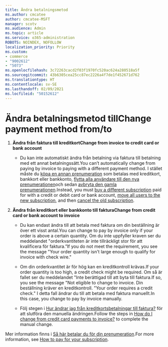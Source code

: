 ```yaml
---
title: Ändra betalningsmetod
ms.author: cmcatee
author: cmcatee-MSFT
manager: scotv
ms.audience: Admin
ms.topic: article
ms.service: o365-administration
ROBOTS: NOINDEX, NOFOLLOW
localization_priority: Priority
ms.custom:
- commerce
- "9002612"
- "5073"
ms.openlocfilehash: 3c72263cacd2f03f1970fc520ac624a280518a5f
ms.sourcegitcommit: 43b6305cea25cc87ec2226a4f7de1f452671d762
ms.translationtype: HT
ms.contentlocale: sv-SE
ms.lasthandoff: 02/09/2021
ms.locfileid: "50152612"
---
```

# <a name="change-payment-method-fromto"></a><span data-ttu-id="18a03-102">Ändra betalningsmetod till</span><span class="sxs-lookup"><span data-stu-id="18a03-102">Change payment method from/to</span></span>

1. <span data-ttu-id="18a03-103">**Ändra från faktura till kreditkort**</span><span class="sxs-lookup"><span data-stu-id="18a03-103">**Change from invoice to credit card or bank account**</span></span>

    - <span data-ttu-id="18a03-104">Du kan inte automatiskt ändra från betalning via faktura till betalning med ett annat betalningssätt.</span><span class="sxs-lookup"><span data-stu-id="18a03-104">You can’t automatically change from paying by invoice to paying with a different payment method.</span></span> <span data-ttu-id="18a03-105">I stället måste du [köpa en annan prenumeration](https://docs.microsoft.com/microsoft-365/commerce/try-or-buy-microsoft-365#buy-a-different-subscription) som betalas med kreditkort, bankkort eller bankkonto, [flytta alla användare till den nya prenumerationen](https://docs.microsoft.com/microsoft-365/commerce/subscriptions/move-users-different-subscription)och sedan [avbryta den gamla prenumerationen](https://docs.microsoft.com/microsoft-365/commerce/subscriptions/cancel-your-subscription).</span><span class="sxs-lookup"><span data-stu-id="18a03-105">Instead, you must [buy a different subscription](https://docs.microsoft.com/microsoft-365/commerce/try-or-buy-microsoft-365#buy-a-different-subscription) paid for with a credit or debit card or bank account, [move all users to the new subscription](https://docs.microsoft.com/microsoft-365/commerce/subscriptions/move-users-different-subscription), and then [cancel the old subscription](https://docs.microsoft.com/microsoft-365/commerce/subscriptions/cancel-your-subscription).</span></span>

2. <span data-ttu-id="18a03-106">**Ändra från kreditkort eller bankkonto till faktura**</span><span class="sxs-lookup"><span data-stu-id="18a03-106">**Change from credit card or bank account to invoice**</span></span>

    - <span data-ttu-id="18a03-107">Du kan endast ändra till att betala med faktura om din beställning är över ett visst antal.</span><span class="sxs-lookup"><span data-stu-id="18a03-107">You can change to pay by invoice only if your order is above a certain quantity.</span></span> <span data-ttu-id="18a03-108">Om du inte uppfyller kraven ser du meddelandet "orderkvantiteten är inte tillräckligt stor för att kvalificera för faktura.”</span><span class="sxs-lookup"><span data-stu-id="18a03-108">If you do not meet the requirement, you see the message "Your order quantity isn't large enough to qualify for invoice with check wire."</span></span>

    - <span data-ttu-id="18a03-109">Om din orderkvantitet är för hög kan en kreditkontroll krävas.</span><span class="sxs-lookup"><span data-stu-id="18a03-109">If your order quantity is too high, a credit check might be required.</span></span> <span data-ttu-id="18a03-110">Om så är fallet ser du meddelandet "Inte berättigad till att byta till faktura.</span><span class="sxs-lookup"><span data-stu-id="18a03-110">If so, you see the message "Not eligible to change to invoice.</span></span> <span data-ttu-id="18a03-111">Din beställning kräver en kreditkontroll. "</span><span class="sxs-lookup"><span data-stu-id="18a03-111">Your order requires a credit check."</span></span> <span data-ttu-id="18a03-112">I detta fall ändrar du till att betala med faktura manuellt.</span><span class="sxs-lookup"><span data-stu-id="18a03-112">In this case, you change to pay by invoice manually.</span></span>

    - <span data-ttu-id="18a03-113">Följ stegen i [Hur ändrar jag från kreditkortsbetalningar till faktura?](how-do-i-change-from-credit-card-payments-to-invoice.md) för att slutföra den manuella ändringen.</span><span class="sxs-lookup"><span data-stu-id="18a03-113">Follow the steps in [How do I change from credit card payments to invoice?](how-do-i-change-from-credit-card-payments-to-invoice.md) to complete the manual change.</span></span>

<span data-ttu-id="18a03-114">Mer information finns i [Så här betalar du för din prenumeration](https://docs.microsoft.com/microsoft-365/commerce/billing-and-payments/pay-for-your-subscription).</span><span class="sxs-lookup"><span data-stu-id="18a03-114">For more information, see [How to pay for your subscription](https://docs.microsoft.com/microsoft-365/commerce/billing-and-payments/pay-for-your-subscription).</span></span>
